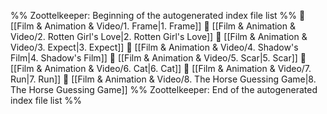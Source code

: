 %% Zoottelkeeper: Beginning of the autogenerated index file list  %%
📄 [[Film & Animation & Video/1. Frame|1. Frame]]
📄 [[Film & Animation & Video/2. Rotten Girl's Love|2. Rotten Girl's Love]]
📄 [[Film & Animation & Video/3. Expect|3. Expect]]
📄 [[Film & Animation & Video/4. Shadow's Film|4. Shadow's Film]]
📄 [[Film & Animation & Video/5. Scar|5. Scar]]
📄 [[Film & Animation & Video/6. Cat|6. Cat]]
📄 [[Film & Animation & Video/7. Run|7. Run]]
📄 [[Film & Animation & Video/8. The Horse Guessing Game|8. The Horse Guessing Game]]
%% Zoottelkeeper: End of the autogenerated index file list  %%
